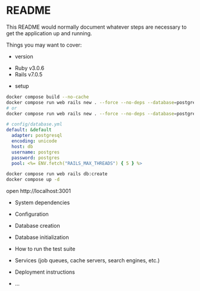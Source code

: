 # README

This README would normally document whatever steps are necessary to get the
application up and running.

Things you may want to cover:

* version

- Ruby v3.0.6
- Rails v7.0.5

* setup

```bash
docker compose build --no-cache
docker compose run web rails new . --force --no-deps --database=postgresql
# or
docker compose run web rails new . --force --no-deps --database=postgresql --api
```

```yml
# config/database.yml
default: &default
  adapter: postgresql
  encoding: unicode
  host: db
  username: postgres
  password: postgres
  pool: <%= ENV.fetch("RAILS_MAX_THREADS") { 5 } %>
```

```bash
docker compose run web rails db:create
docker compose up -d
```

open http://localhost:3001

* System dependencies

* Configuration

* Database creation

* Database initialization

* How to run the test suite

* Services (job queues, cache servers, search engines, etc.)

* Deployment instructions

* ...
